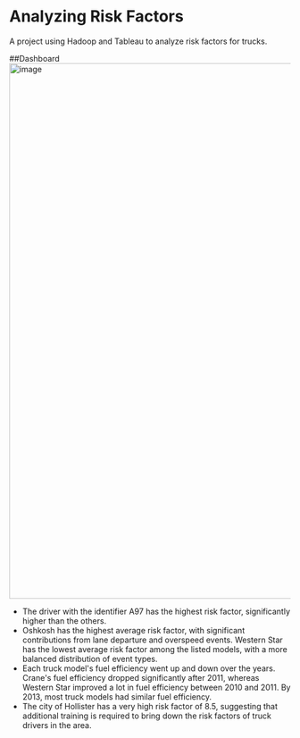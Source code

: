 # Analyzing Risk Factors
A project using Hadoop and Tableau to analyze risk factors for trucks. 

##Dashboard
<img width="959" alt="image" src="https://github.com/user-attachments/assets/b5989ad6-0ae8-46cb-9c96-a1a63ac039af">
- The driver with the identifier A97 has the highest risk factor, significantly higher than the others.
- Oshkosh has the highest average risk factor, with significant contributions from lane departure and overspeed events. Western Star has the lowest average risk factor among the listed models, with a more balanced distribution of event types.
- Each truck model's fuel efficiency went up and down over the years. Crane's fuel efficiency dropped significantly after 2011, whereas Western Star improved a lot in fuel efficiency between 2010 and 2011. By 2013, most truck models had similar fuel efficiency.
- The city of Hollister has a very high risk factor of 8.5, suggesting that additional training is required to bring down the risk factors of truck drivers in the area. 
